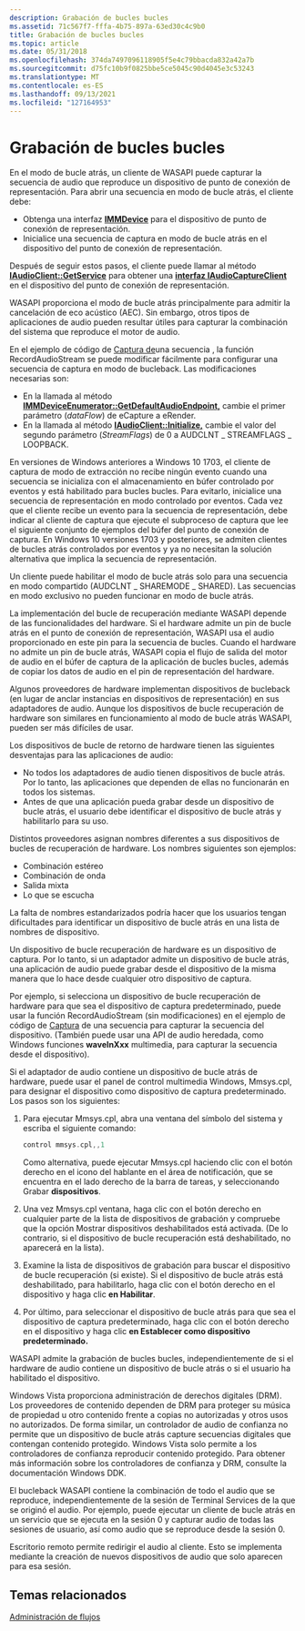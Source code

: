 ```yaml
---
description: Grabación de bucles bucles
ms.assetid: 71c567f7-fffa-4b75-897a-63ed30c4c9b0
title: Grabación de bucles bucles
ms.topic: article
ms.date: 05/31/2018
ms.openlocfilehash: 374da7497096118905f5e4c79bbacda832a42a7b
ms.sourcegitcommit: d75fc10b9f0825bbe5ce5045c90d4045e3c53243
ms.translationtype: MT
ms.contentlocale: es-ES
ms.lasthandoff: 09/13/2021
ms.locfileid: "127164953"
---
```

# <a name="loopback-recording"></a>Grabación de bucles bucles

En el modo de bucle atrás, un cliente de WASAPI puede capturar la secuencia de audio que reproduce un dispositivo de punto de conexión de representación. Para abrir una secuencia en modo de bucle atrás, el cliente debe:

-   Obtenga una interfaz [**IMMDevice**](/windows/desktop/api/Mmdeviceapi/nn-mmdeviceapi-immdevice) para el dispositivo de punto de conexión de representación.
-   Inicialice una secuencia de captura en modo de bucle atrás en el dispositivo del punto de conexión de representación.

Después de seguir estos pasos, el cliente puede llamar al método [**IAudioClient::GetService**](/windows/desktop/api/Audioclient/nf-audioclient-iaudioclient-getservice) para obtener una [**interfaz IAudioCaptureClient**](/windows/desktop/api/Audioclient/nn-audioclient-iaudiocaptureclient) en el dispositivo del punto de conexión de representación.

WASAPI proporciona el modo de bucle atrás principalmente para admitir la cancelación de eco acústico (AEC). Sin embargo, otros tipos de aplicaciones de audio pueden resultar útiles para capturar la combinación del sistema que reproduce el motor de audio.

En el ejemplo de código de [Captura de](capturing-a-stream.md)una secuencia , la función RecordAudioStream se puede modificar fácilmente para configurar una secuencia de captura en modo de bucleback. Las modificaciones necesarias son:

-   En la llamada al método [**IMMDeviceEnumerator::GetDefaultAudioEndpoint,**](/windows/desktop/api/Mmdeviceapi/nf-mmdeviceapi-immdeviceenumerator-getdefaultaudioendpoint) cambie el primer parámetro (*dataFlow*) de eCapture a eRender.
-   En la llamada al método [**IAudioClient::Initialize,**](/windows/desktop/api/Audioclient/nf-audioclient-iaudioclient-initialize) cambie el valor del segundo parámetro (*StreamFlags*) de 0 a AUDCLNT \_ STREAMFLAGS \_ LOOPBACK.

En versiones de Windows anteriores a Windows 10 1703, el cliente de captura de modo de extracción no recibe ningún evento cuando una secuencia se inicializa con el almacenamiento en búfer controlado por eventos y está habilitado para bucles bucles. Para evitarlo, inicialice una secuencia de representación en modo controlado por eventos. Cada vez que el cliente recibe un evento para la secuencia de representación, debe indicar al cliente de captura que ejecute el subproceso de captura que lee el siguiente conjunto de ejemplos del búfer del punto de conexión de captura. En Windows 10 versiones 1703 y posteriores, se admiten clientes de bucles atrás controlados por eventos y ya no necesitan la solución alternativa que implica la secuencia de representación.  

Un cliente puede habilitar el modo de bucle atrás solo para una secuencia en modo compartido (AUDCLNT \_ SHAREMODE \_ SHARED). Las secuencias en modo exclusivo no pueden funcionar en modo de bucle atrás.

La implementación del bucle de recuperación mediante WASAPI depende de las funcionalidades del hardware. Si el hardware admite un pin de bucle atrás en el punto de conexión de representación, WASAPI usa el audio proporcionado en este pin para la secuencia de bucles. Cuando el hardware no admite un pin de bucle atrás, WASAPI copia el flujo de salida del motor de audio en el búfer de captura de la aplicación de bucles bucles, además de copiar los datos de audio en el pin de representación del hardware.

Algunos proveedores de hardware implementan dispositivos de bucleback (en lugar de anclar instancias en dispositivos de representación) en sus adaptadores de audio. Aunque los dispositivos de bucle recuperación de hardware son similares en funcionamiento al modo de bucle atrás WASAPI, pueden ser más difíciles de usar.

Los dispositivos de bucle de retorno de hardware tienen las siguientes desventajas para las aplicaciones de audio:

-   No todos los adaptadores de audio tienen dispositivos de bucle atrás. Por lo tanto, las aplicaciones que dependen de ellas no funcionarán en todos los sistemas.
-   Antes de que una aplicación pueda grabar desde un dispositivo de bucle atrás, el usuario debe identificar el dispositivo de bucle atrás y habilitarlo para su uso.

Distintos proveedores asignan nombres diferentes a sus dispositivos de bucles de recuperación de hardware. Los nombres siguientes son ejemplos:

-   Combinación estéreo
-   Combinación de onda
-   Salida mixta
-   Lo que se escucha

La falta de nombres estandarizados podría hacer que los usuarios tengan dificultades para identificar un dispositivo de bucle atrás en una lista de nombres de dispositivo.

Un dispositivo de bucle recuperación de hardware es un dispositivo de captura. Por lo tanto, si un adaptador admite un dispositivo de bucle atrás, una aplicación de audio puede grabar desde el dispositivo de la misma manera que lo hace desde cualquier otro dispositivo de captura.

Por ejemplo, si selecciona un dispositivo de bucle recuperación de hardware para que sea el dispositivo de captura predeterminado, puede usar la función RecordAudioStream (sin modificaciones) en el ejemplo de código de [Captura](capturing-a-stream.md) de una secuencia para capturar la secuencia del dispositivo. (También puede usar una API de audio heredada, como Windows funciones **waveInXxx** multimedia, para capturar la secuencia desde el dispositivo).

Si el adaptador de audio contiene un dispositivo de bucle atrás de hardware, puede usar el panel de control multimedia Windows, Mmsys.cpl, para designar el dispositivo como dispositivo de captura predeterminado. Los pasos son los siguientes:

1.  Para ejecutar Mmsys.cpl, abra una ventana del símbolo del sistema y escriba el siguiente comando:

    ```C++
    control mmsys.cpl,,1
    ```

    

    Como alternativa, puede ejecutar Mmsys.cpl haciendo clic con el botón derecho en el icono del hablante en el área de notificación, que se encuentra en el lado derecho de la barra de tareas, y seleccionando Grabar **dispositivos**.

2.  Una vez Mmsys.cpl ventana, haga clic con el botón derecho en  cualquier parte de la lista de dispositivos de grabación y compruebe que la opción Mostrar dispositivos deshabilitados está activada. (De lo contrario, si el dispositivo de bucle recuperación está deshabilitado, no aparecerá en la lista).
3.  Examine la lista de dispositivos de grabación para buscar el dispositivo de bucle recuperación (si existe). Si el dispositivo de bucle atrás está deshabilitado, para habilitarlo, haga clic con el botón derecho en el dispositivo y haga clic **en Habilitar**.
4.  Por último, para seleccionar el dispositivo de bucle atrás para que sea el dispositivo de captura predeterminado, haga clic con el botón derecho en el dispositivo y haga clic **en Establecer como dispositivo predeterminado.**

WASAPI admite la grabación de bucles bucles, independientemente de si el hardware de audio contiene un dispositivo de bucle atrás o si el usuario ha habilitado el dispositivo.

Windows Vista proporciona administración de derechos digitales (DRM). Los proveedores de contenido dependen de DRM para proteger su música de propiedad u otro contenido frente a copias no autorizadas y otros usos no autorizados. De forma similar, un controlador de audio de confianza no permite que un dispositivo de bucle atrás capture secuencias digitales que contengan contenido protegido. Windows Vista solo permite a los controladores de confianza reproducir contenido protegido. Para obtener más información sobre los controladores de confianza y DRM, consulte la documentación Windows DDK.

El bucleback WASAPI contiene la combinación de todo el audio que se reproduce, independientemente de la sesión de Terminal Services de la que se originó el audio. Por ejemplo, puede ejecutar un cliente de bucle atrás en un servicio que se ejecuta en la sesión 0 y capturar audio de todas las sesiones de usuario, así como audio que se reproduce desde la sesión 0.

Escritorio remoto permite redirigir el audio al cliente. Esto se implementa mediante la creación de nuevos dispositivos de audio que solo aparecen para esa sesión.

## <a name="related-topics"></a>Temas relacionados

<dl> <dt>

[Administración de flujos](stream-management.md)
</dt> </dl>

 

 



